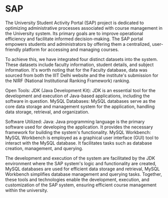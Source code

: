 # SAP
The University Student Activity Portal (SAP) project is dedicated to optimizing administrative processes associated with course management in the University system. Its primary goals are to improve operational efficiency and facilitate informed decision-making. The SAP portal empowers students and administrators by offering them a centralized, user-friendly platform for accessing and managing courses.

To achieve this, we have integrated four distinct datasets into the system. These datasets include faculty information, student details, and subject information. It's worth noting that for the Faculty database, data was sourced from both the IIIT Delhi website and the institute's submission for the NIRF (National Institutional Ranking Framework) ranking.

Open Tools: JDK (Java Development Kit): JDK is an essential tool for the development and execution of Java-based applications, including the software in question. MySQL Databases: MySQL databases serve as the core data storage and management system for the application, handling data storage, retrieval, and organization.

Software Utilized: Java: Java programming language is the primary software used for developing the application. It provides the necessary framework for building the system's functionality. MySQL Workbench: MySQL Workbench is employed as a graphical user interface (GUI) tool to interact with the MySQL database. It facilitates tasks such as database creation, management, and querying.

The development and execution of the system are facilitated by the JDK environment where the SAP system's logic and functionality are created, MySQL databases are used for efficient data storage and retrieval, MySQL Workbench simplifies database management and querying tasks. Together, these tools and technologies enable the development, execution, and customization of the SAP system, ensuring efficient course management within the university.
